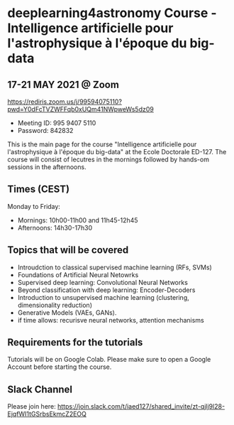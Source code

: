 # deeplearning4astronomy Course -  Intelligence artificielle pour l'astrophysique à l'époque du big-data 

## 17-21 MAY 2021 @ Zoom
  https://rediris.zoom.us/j/99594075110?pwd=Y0dFcTVZWFFqb0xUQm41NWpweWs5dz09
  - Meeting ID: 995 9407 5110
  - Password: 842832

This is the main page for the course "Intelligence artificielle pour l'astrophysique à l'époque du big-data" at the Ecole Doctorale ED-127. The course will consist of lecutres in the mornings followed by hands-om sessions in the afternoons.

## Times (CEST)
Monday to Friday:
  - Mornings: 10h00-11h00 and 11h45-12h45
  - Afternoons: 14h30-17h30

## Topics that will be covered
- Introudction to classical supervised machine learning (RFs, SVMs)
- Foundations of Artificial Neural Netowrks
- Supervised deep learning: Convolutional Neural Networks
- Beyond classification with deep learning: Encoder-Decoders
- Introduction to unsupervised machine learning (clustering, dimensionality reduction)
- Generative Models (VAEs, GANs).
- if time allows: recurisve neural networks, attention mechanisms

## Requirements for the tutorials
   Tutorials will be on Google Colab. Please make sure to open a Google Account before starting the course.
   
## Slack Channel
Please join here: https://join.slack.com/t/iaed127/shared_invite/zt-qjlj9l28-EjqfWI1tGSrbsEkmcZ2EOQ
   

